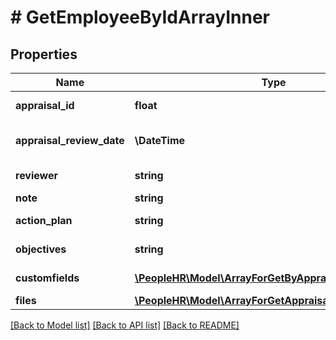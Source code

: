 # # GetEmployeeByIdArrayInner

## Properties

Name | Type | Description | Notes
------------ | ------------- | ------------- | -------------
**appraisal_id** | **float** | appraisal id value | [optional]
**appraisal_review_date** | **\DateTime** | appraisal review date value | [optional]
**reviewer** | **string** | Reviewer value | [optional]
**note** | **string** | Note value | [optional]
**action_plan** | **string** | Action plan value | [optional]
**objectives** | **string** | Objectives value | [optional]
**customfields** | [**\PeopleHR\Model\ArrayForGetByAppraisalIdArrayInner[]**](ArrayForGetByAppraisalIdArrayInner.md) | Custom fields value | [optional]
**files** | [**\PeopleHR\Model\ArrayForGetAppraisalByIdFileInner[]**](ArrayForGetAppraisalByIdFileInner.md) | Files | [optional]

[[Back to Model list]](../../README.md#models) [[Back to API list]](../../README.md#endpoints) [[Back to README]](../../README.md)

